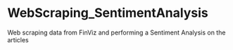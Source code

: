 # WebScraping_SentimentAnalysis
Web scraping data from FinViz and performing a Sentiment Analysis on the articles
